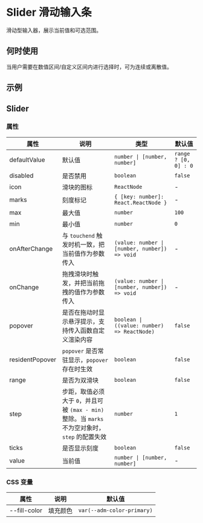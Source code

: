 # Slider 滑动输入条

滑动型输入器，展示当前值和可选范围。

## 何时使用

当用户需要在数值区间/自定义区间内进行选择时，可为连续或离散值。

## 示例

<code src="./demos/demo1.tsx"></code>

<code src="./demos/demo2.tsx"></code>

## Slider

### 属性

| 属性            | 说明                                                                                            | 类型                                          | 默认值               |
| --------------- | ----------------------------------------------------------------------------------------------- | --------------------------------------------- | -------------------- |
| defaultValue    | 默认值                                                                                          | `number \| [number, number]`                  | `range ? [0, 0] : 0` |
| disabled        | 是否禁用                                                                                        | `boolean`                                     | `false`              |
| icon            | 滑块的图标                                                                                      | `ReactNode`                                   | -                    |
| marks           | 刻度标记                                                                                        | `{ [key: number]: React.ReactNode }`          | -                    |
| max             | 最大值                                                                                          | `number`                                      | `100`                |
| min             | 最小值                                                                                          | `number`                                      | `0`                  |
| onAfterChange   | 与 `touchend` 触发时机一致，把当前值作为参数传入                                                | `(value: number \| [number, number]) => void` | -                    |
| onChange        | 拖拽滑块时触发，并把当前拖拽的值作为参数传入                                                    | `(value: number \| [number, number]) => void` | -                    |
| popover         | 是否在拖动时显示悬浮提示，支持传入函数自定义渲染内容                                            | `boolean \| ((value: number) => ReactNode)`   | `false`              |
| residentPopover | `popover` 是否常驻显示，`popover` 存在时生效                                                    | `boolean `                                    | `false`              |
| range           | 是否为双滑块                                                                                    | `boolean`                                     | `false`              |
| step            | 步距，取值必须大于 `0`，并且可被 `(max - min)` 整除。当 `marks` 不为空对象时，`step` 的配置失效 | `number`                                      | `1`                  |
| ticks           | 是否显示刻度                                                                                    | `boolean`                                     | `false`              |
| value           | 当前值                                                                                          | `number \| [number, number]`                  | -                    |

### CSS 变量

| 属性         | 说明     | 默认值                     |
| ------------ | -------- | -------------------------- |
| --fill-color | 填充颜色 | `var(--adm-color-primary)` |
